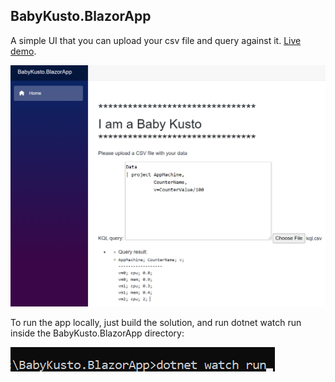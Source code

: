 ## BabyKusto.BlazorApp
A simple UI that you can upload your csv file and query against it. [Live demo](https://babykusto.azurewebsites.net/).

![image](./docs/screenshot.png)

To run the app locally, just build the solution, and run dotnet watch run inside the BabyKusto.BlazorApp directory:

![image](./docs/commandline.png)
